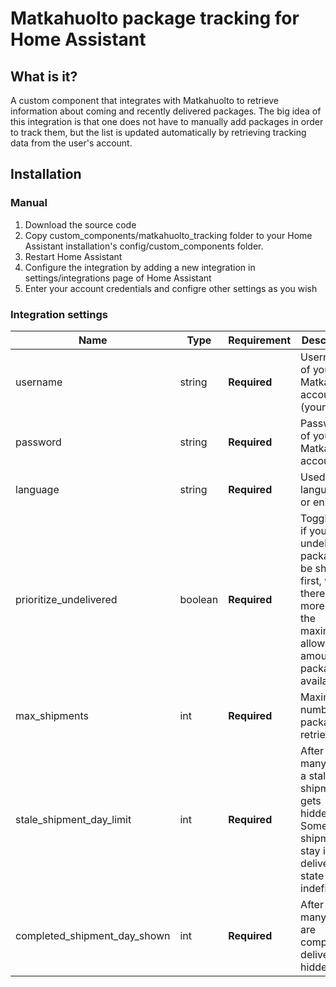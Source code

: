 # Matkahuolto package tracking for Home Assistant

## What is it?

A custom component that integrates with Matkahuolto to retrieve information about coming and recently delivered packages.
The big idea of this integration is that one does not have to manually add packages in order to track them, but the list
is updated automatically by retrieving tracking data from the user's account.

## Installation

### Manual

1. Download the source code
2. Copy custom_components/matkahuolto_tracking folder to your Home Assistant installation's config/custom_components folder.
3. Restart Home Assistant
4. Configure the integration by adding a new integration in settings/integrations page of Home Assistant
5. Enter your account credentials and configre other settings as you wish

### Integration settings

| Name                         | Type    | Requirement  | Description                                          | Default             |
| ---------------------------- | ------- | ------------ | ---------------------------------------------------- | ------------------- |
| username                     | string  | **Required** | Username of your Matkahuolto account (your email)    |                     |
| password                     | string  | **Required** | Password of your Matkahuolto account                 |                     |
| language                     | string  | **Required** | Used language (fi or en)                             | `en`                |
| prioritize_undelivered       | boolean | **Required** | Toggle this if you want undelivered packages to be shown first, when there are more than the maximum allowed amount of packages available | `true`              |
| max_shipments                | int     | **Required** | Maximum number of packages to retrieve               | `5`                 |
| stale_shipment_day_limit     | int     | **Required** | After how many days a stalled shipment gets hidden? Sometimes shipments stay in "in delivery" state indefinitely | `15`              |
| completed_shipment_day_shown | int     | **Required** | After how many days are completed deliveries hidden? | `3`                 |
